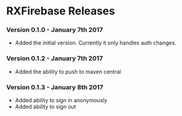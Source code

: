 # RXFirebase Releases #

### Version 0.1.0 - January 7th 2017 ###

 * Added the initial version. Currently it only handles auth changes.

 ### Version 0.1.2 - January 7th 2017 ###

  * Added the ability to push to maven central

 ### Version 0.1.3 - January 8th 2017 ###

  * Added ability to sign in anonymously
  * Added ability to sign out